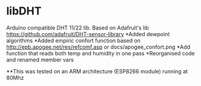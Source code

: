 # libDHT
Arduino compatible DHT 11/22 lib. 
Based on Adafruit's lib https://github.com/adafruit/DHT-sensor-library
*Added dewpoint algorithms
*Added empiric confort function based on http://epb.apogee.net/res/refcomf.asp or docs/apogee_confort.png
*Add function that reads both temp and humidity in one pass
*Reorganised code and renamed member vars

**This was tested on an ARM architecture (ESP8266 module) running at 80Mhz
